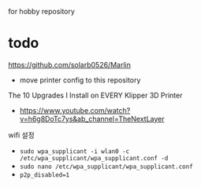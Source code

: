 for hobby repository

# todo

https://github.com/solarb0526/Marlin
- move printer config to this repository

The 10 Upgrades I Install on EVERY Klipper 3D Printer
- https://www.youtube.com/watch?v=h6g8DoTc7ys&ab_channel=TheNextLayer

wifi 설정
- `sudo wpa_supplicant -i wlan0 -c /etc/wpa_supplicant/wpa_supplicant.conf -d`
- `sudo nano /etc/wpa_supplicant/wpa_supplicant.conf`
- `p2p_disabled=1`
